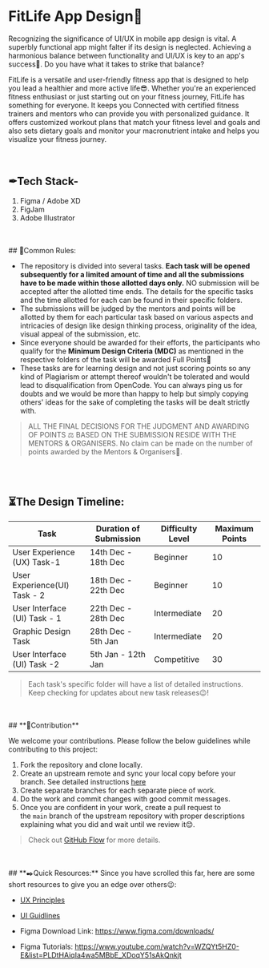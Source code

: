 # FitLife App Design💪
Recognizing the significance of UI/UX in mobile app design is vital. A superbly functional app might falter if its design is neglected. Achieving a harmonious balance between functionality and UI/UX is key to an app's success🚀. Do you have what it takes to strike that balance?

FitLife is a versatile and user-friendly fitness app that is designed to help you lead a healthier and more active life😎. Whether you're an experienced fitness enthusiast or just starting out on your fitness journey, FitLife has something for everyone. It keeps you Connected with certified fitness trainers and mentors who can provide you with personalized guidance. It offers customized workout plans that match your fitness level and goals and also sets dietary goals and monitor your macronutrient intake and helps you visualize your fitness journey.
<br/>
<br/>
<br/>
## ✒Tech Stack-

1. Figma / Adobe XD
2. FigJam
3. Adobe Illustrator
   
<br/>
<br/>
## 🧾Common Rules:

- The repository is divided into several tasks. **Each task will be opened subsequently for a limited amount of time and all the submissions have to be made within those allotted days only.** NO submission will be accepted after the allotted time ends. The details for the specific tasks and the time allotted for each can be found in their specific folders.
- The submissions will be judged by the mentors and points will be allotted by them for each particular task based on various aspects and intricacies of design like design thinking process, originality of the idea, visual appeal of the submission, etc.
- Since everyone should be awarded for their efforts, the participants who qualify for the **Minimum Design Criteria (MDC)** as mentioned in the respective folders of the task will be awarded Full Points🎉
- These tasks are for learning design and not just scoring points so any kind of Plagiarism or attempt thereof wouldn't be tolerated and would lead to disqualification from OpenCode. You can always ping us for doubts and we would be more than happy to help but simply copying others' ideas for the sake of completing the tasks will be dealt strictly with.

> ALL THE FINAL DECISIONS FOR THE JUDGMENT AND AWARDING OF POINTS ⚖️ BASED ON THE SUBMISSION RESIDE WITH THE MENTORS & ORGANISERS. No claim can be made on the number of points awarded by the Mentors & Organisers🙂.

<br/>
<br/>

## ⏳The Design Timeline:

| Task | Duration of Submission | Difficulty Level | Maximum Points |
| --- | --- | --- | --- |
| User Experience (UX) Task-1 | 14th Dec - 18th Dec | Beginner | 10 |
| User Experience(UI) Task - 2 | 18th Dec - 22th Dec | Beginner | 10 |
| User Interface (UI) Task - 1 | 22th Dec - 28th Dec | Intermediate | 20 |
| Graphic Design Task | 28th Dec - 5th Jan | Intermediate | 20 |
| User Interface (UI) Task -2 | 5th Jan - 12th Jan | Competitive | 30 |

> Each task's specific folder will have a list of detailed instructions. Keep checking for updates about new task releases😉!
>
> 
<br/>
<br/>
## **📩Contribution**

We welcome your contributions. Please follow the below guidelines while contributing to this project:

1. Fork the repository and clone locally.
2. Create an upstream remote and sync your local copy before your branch. See detailed instructions [here](https://help.github.com/articles/syncing-a-fork)
3. Create separate branches for each separate piece of work.
4. Do the work and commit changes with good commit messages.
5. Once you are confident in your work, create a pull request to the `main` branch of the upstream repository with proper descriptions explaining what you did and wait until we review it😊.

> Check out [GitHub Flow](https://guides.github.com/introduction/flow/) for more details.
> 
<br/>
<br/>
## **✒️Quick Resources:**
Since you have scrolled this far, here are some short resources to give you an edge over others😉:

- [UX Principles](https://lawsofux.com/)
- [UI Guidlines](https://www.youtube.com/playlist?list=PLDtHAiqIa4wa5MBbE_XDoqY51sAkQnkjt)

- Figma Download Link:
https://www.figma.com/downloads/

- Figma Tutorials:
https://www.youtube.com/watch?v=WZQYt5HZ0-E&list=PLDtHAiqIa4wa5MBbE_XDoqY51sAkQnkjt



